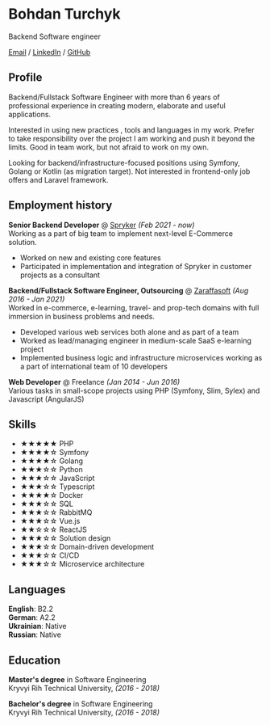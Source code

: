 # Bohdan Turchyk
Backend Software engineer <br>

[Email](mailto:harammin@gmail.com) / [LinkedIn](https://www.linkedin.com/in/thatside/) / [GitHub](https://github.com/thatside/)

## Profile
Backend/Fullstack Software Engineer with more than 6 years of professional experience in creating modern, elaborate and useful applications. 

Interested in using new practices , tools and languages in my work.
Prefer to take responsibility over the project I am working and push it beyond the limits. Good in team work, but not afraid to work on my own.

Looking for backend/infrastructure-focused positions using Symfony, Golang or Kotlin (as migration target).
Not interested in frontend-only job offers and Laravel framework.

## Employment history

**Senior Backend Developer** @ [Spryker](https://spryker.com/) _(Feb 2021 - now)_ <br>
Working as a part of big team to implement next-level E-Commerce solution.
 - Worked on new and existing core features
 - Participated in implementation and integration of Spryker in customer projects as a consultant

**Backend/Fullstack Software Engineer, Outsourcing** @ [Zaraffasoft](https://zaraffasoft.com/) _(Aug 2016 - Jan 2021)_ <br>
Worked in e-commerce, e-learning, travel- and prop-tech domains with full immersion in business problems and needs.
- Developed various web services both alone and as part of a team
- Worked as lead/managing engineer in medium-scale SaaS e-learning project  
- Implemented business logic and infrastructure microservices working as a part of international team of 10 developers

**Web Developer** @ Freelance _(Jan 2014 - Jun 2016)_ <br>
Various tasks in small-scope projects using PHP (Symfony, Slim, Sylex) and Javascript (AngularJS)

## Skills
 - ★★★★★ PHP
 - ★★★★☆ Symfony
 - ★★★★☆ Golang
 - ★★★☆☆ Python
 - ★★★☆☆ JavaScript
 - ★★★☆☆ Typescript
 - ★★★★☆ Docker
 - ★★★☆☆ SQL
 - ★★★☆☆ RabbitMQ
 - ★★★☆☆ Vue.js
 - ★★☆☆☆ ReactJS
 - ★★★☆☆ Solution design
 - ★★★☆☆ Domain-driven development
 - ★★★☆☆ CI/CD
 - ★★★☆☆ Microservice architecture

## Languages

**English**: B2.2 <br>
**German**: A2.2 <br>
**Ukrainian**: Native <br>
**Russian**: Native

## Education

**Master's degree** in Software Engineering<br>
Kryvyi Rih Technical University, _(2016 - 2018)_

**Bachelor's degree** in Software Engineering<br>
Kryvyi Rih Technical University, _(2016 - 2018)_
